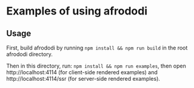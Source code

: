 # Examples of using afrododi

## Usage

First, build afrododi by running `npm install && npm run build` in the root afrododi directory.

Then in this directory, run: `npm install && npm run examples`, then open http://localhost:4114 (for client-side rendered examples) and http://localhost:4114/ssr (for server-side rendered examples).
